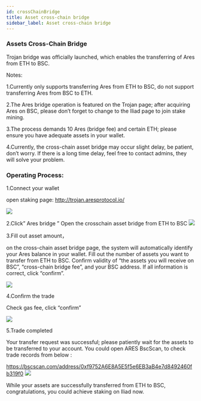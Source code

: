 ```yaml
---
id: crossChainBridge
title: Asset cross-chain bridge
sidebar_label: Asset cross-chain bridge
---
```

### Assets Cross-Chain Bridge

Trojan bridge was officially launched, which enables the transferring of Ares from ETH to BSC.

Notes:

1.Currently only supports transferring Ares from ETH to BSC, do not support transferring Ares from BSC to ETH.

2.The Ares bridge operation is featured on the Trojan page; after acquiring Ares on BSC, please don’t forget to change to the Iliad page to join stake mining.

3.The process demands 10 Ares (bridge fee) and certain ETH; please ensure you have adequate assets in your wallet.

4.Currently, the cross-chain asset bridge may occur slight delay, be patient, don’t worry. If there is a long time delay, feel free to contact admins, they will solve your problem.

### Operating Process:

1.Connect your wallet

open staking page: http://trojan.aresprotocol.io/

![](assets/build/30.png)

2.Click” Ares bridge ”
Open the crosschain asset bridge from ETH to BSC
![](assets/build/31.png)

3.Fill out asset amount，

on the cross-chain asset bridge page, the system will automatically identify your Ares balance in your wallet. Fill out the number of assets you want to transfer from ETH to BSC. Confirm validity of “the assets you will receive on BSC”, “cross-chain bridge fee”, and your BSC address. If all information is correct, click “confirm”.

![](assets/build/32.png)

4.Confirm the trade

Check gas fee, click “confirm”

![](assets/build/33.png)

5.Trade completed

Your transfer request was successful; please patiently wait for the assets to be transferred to your account. You could open ARES BscScan, to check trade records from below :

https://bscscan.com/address/0xf9752A6E8A5E5f5e6EB3aB4e7d8492460fb319f0
![](assets/build/34.png)

While your assets are successfully transferred from ETH to BSC, congratulations, you could achieve staking on Iliad now.
